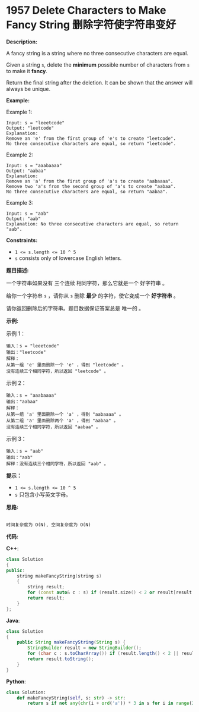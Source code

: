 # 1957 Delete Characters to Make Fancy String 删除字符使字符串变好

__Description:__

A fancy string is a string where no three consecutive characters are equal.

Given a string `s`, delete the __minimum__ possible number of characters from `s` to make it __fancy__.

Return the final string after the deletion. It can be shown that the answer will always be unique.

__Example:__

Example 1:

```text
Input: s = "leeetcode"
Output: "leetcode"
Explanation:
Remove an 'e' from the first group of 'e's to create "leetcode".
No three consecutive characters are equal, so return "leetcode".
```

Example 2:

```text
Input: s = "aaabaaaa"
Output: "aabaa"
Explanation:
Remove an 'a' from the first group of 'a's to create "aabaaaa".
Remove two 'a's from the second group of 'a's to create "aabaa".
No three consecutive characters are equal, so return "aabaa".
```

Example 3:

```text
Input: s = "aab"
Output: "aab"
Explanation: No three consecutive characters are equal, so return "aab".
```

__Constraints:__

- `1 <= s.length <= 10 ^ 5`
- `s` consists only of lowercase English letters.

__题目描述:__

一个字符串如果没有 三个连续 相同字符，那么它就是一个 好字符串 。

给你一个字符串 `s` ，请你从 `s` 删除 __最少__ 的字符，使它变成一个 __好字符串__ 。

请你返回删除后的字符串。题目数据保证答案总是 唯一的 。

__示例:__

示例 1：

```text
输入：s = "leeetcode"
输出："leetcode"
解释：
从第一组 'e' 里面删除一个 'e' ，得到 "leetcode" 。
没有连续三个相同字符，所以返回 "leetcode" 。
```

示例 2：

```text
输入：s = "aaabaaaa"
输出："aabaa"
解释：
从第一组 'a' 里面删除一个 'a' ，得到 "aabaaaa" 。
从第二组 'a' 里面删除两个 'a' ，得到 "aabaa" 。
没有连续三个相同字符，所以返回 "aabaa" 。
```

示例 3：

```text
输入：s = "aab"
输出："aab"
解释：没有连续三个相同字符，所以返回 "aab" 。
```

__提示：__

- `1 <= s.length <= 10 ^ 5`
- `s` 只包含小写英文字母。

__思路:__

```text

时间复杂度为 O(N), 空间复杂度为 O(N)
```

__代码:__

__C++__:

```C++
class Solution 
{
public:
    string makeFancyString(string s) 
    {
        string result;
        for (const auto& c : s) if (result.size() < 2 or result[result.size() - 2] != c or result.back() != c) result.push_back(c);
        return result;
    }
};
```

__Java__:

```Java
class Solution 
{
    public String makeFancyString(String s) {
        StringBuilder result = new StringBuilder();
        for (char c : s.toCharArray()) if (result.length() < 2 || result.charAt(result.length() - 2) != c || result.charAt(result.length() - 1) != c) result.append(c);
        return result.toString();
    }
}
```

__Python__:

```Python
class Solution:
    def makeFancyString(self, s: str) -> str:
        return s if not any(chr(i + ord('a')) * 3 in s for i in range(26)) else self.makeFancyString(s.replace("aaa", "aa").replace("bbb", "bb").replace("ccc", "cc").replace("ddd", "dd").replace("eee", "ee").replace("fff", "ff").replace("ggg", "gg").replace("hhh", "hh").replace("iii", "ii").replace("jjj", "jj").replace("kkk", "kk").replace("lll", "ll").replace("mmm", "mm").replace("nnn", "nn").replace("ooo", "oo").replace("ppp", "pp").replace("qqq", "qq").replace("rrr", "rr").replace("sss", "ss").replace("ttt", "tt").replace("uuu", "uu").replace("vvv", "vv").replace("www", "ww").replace("xxx", "xx").replace("yyy", "yy").replace("zzz", "zz"))
```

